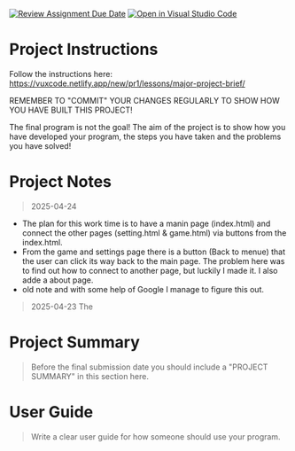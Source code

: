 [![Review Assignment Due Date](https://classroom.github.com/assets/deadline-readme-button-22041afd0340ce965d47ae6ef1cefeee28c7c493a6346c4f15d667ab976d596c.svg)](https://classroom.github.com/a/zon3mdIg)
[![Open in Visual Studio Code](https://classroom.github.com/assets/open-in-vscode-2e0aaae1b6195c2367325f4f02e2d04e9abb55f0b24a779b69b11b9e10269abc.svg)](https://classroom.github.com/online_ide?assignment_repo_id=19130199&assignment_repo_type=AssignmentRepo)
# Project Instructions
Follow the instructions here: https://vuxcode.netlify.app/new/pr1/lessons/major-project-brief/

REMEMBER TO "COMMIT" YOUR CHANGES REGULARLY TO SHOW HOW YOU HAVE BUILT THIS PROJECT! 

The final program is not the goal! The aim of the project is to show how you have developed your program, the steps you have taken and the problems you have solved!

# Project Notes

> 2025-04-24 
- The plan for this work time is to have a manin page (index.html) and connect the other pages (setting.html & game.html) via buttons from the index.html.
- From the game and settings page there is a button (Back to menue) that the user can click its way back to the main page. The problem here was to find out how to connect to another page, but luckily I made it. I also adde a about page. 
- old note and with some help of Google I manage to figure this out.

> 2025-04-23
The 

# Project Summary

> Before the final submission date you should include a "PROJECT SUMMARY" in this section here. 

# User Guide

> Write a clear user guide for how someone should use your program.